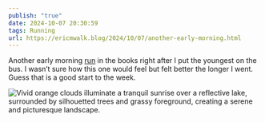 ```yaml
---
publish: "true"
date: 2024-10-07 20:30:59
tags: Running
url: https://ericmwalk.blog/2024/10/07/another-early-morning.html
---
```


Another early morning [run](https://strava.com/activities/12599726416) in the books right after I put the youngest on the bus. I wasn’t sure how this one would feel but felt better the longer I went. Guess that is a good start to the week.

![Vivid orange clouds illuminate a tranquil sunrise over a reflective lake, surrounded by silhouetted trees and grassy foreground, creating a serene and picturesque landscape.](https://ericmwalk.blog/uploads/2024/img-0288.jpeg)